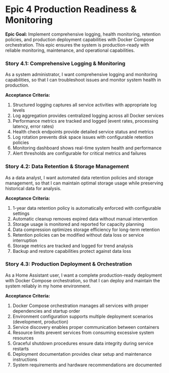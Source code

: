 # Epic 4 Production Readiness & Monitoring

**Epic Goal:**
Implement comprehensive logging, health monitoring, retention policies, and production deployment capabilities with Docker Compose orchestration. This epic ensures the system is production-ready with reliable monitoring, maintenance, and operational capabilities.

### Story 4.1: Comprehensive Logging & Monitoring

As a system administrator,
I want comprehensive logging and monitoring capabilities,
so that I can troubleshoot issues and monitor system health in production.

**Acceptance Criteria:**
1. Structured logging captures all service activities with appropriate log levels
2. Log aggregation provides centralized logging across all Docker services
3. Performance metrics are tracked and logged (event rates, processing latency, error rates)
4. Health check endpoints provide detailed service status and metrics
5. Log rotation prevents disk space issues with configurable retention policies
6. Monitoring dashboard shows real-time system health and performance
7. Alert thresholds are configurable for critical metrics and failures

### Story 4.2: Data Retention & Storage Management

As a data analyst,
I want automated data retention policies and storage management,
so that I can maintain optimal storage usage while preserving historical data for analysis.

**Acceptance Criteria:**
1. 1-year data retention policy is automatically enforced with configurable settings
2. Automatic cleanup removes expired data without manual intervention
3. Storage usage is monitored and reported for capacity planning
4. Data compression optimizes storage efficiency for long-term retention
5. Retention policies can be modified without data loss or service interruption
6. Storage metrics are tracked and logged for trend analysis
7. Backup and restore capabilities protect against data loss

### Story 4.3: Production Deployment & Orchestration

As a Home Assistant user,
I want a complete production-ready deployment with Docker Compose orchestration,
so that I can deploy and maintain the system reliably in my home environment.

**Acceptance Criteria:**
1. Docker Compose orchestration manages all services with proper dependencies and startup order
2. Environment configuration supports multiple deployment scenarios (development, production)
3. Service discovery enables proper communication between containers
4. Resource limits prevent services from consuming excessive system resources
5. Graceful shutdown procedures ensure data integrity during service restarts
6. Deployment documentation provides clear setup and maintenance instructions
7. System requirements and hardware recommendations are documented
